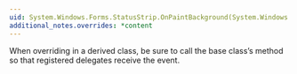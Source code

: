 ```yaml
---
uid: System.Windows.Forms.StatusStrip.OnPaintBackground(System.Windows.Forms.PaintEventArgs)
additional_notes.overrides: *content
---
```


<p>When overriding <xref href="System.Windows.Forms.StatusStrip.OnPaintBackground(System.Windows.Forms.PaintEventArgs)"></xref> in a derived class, be sure to call the base class’s <xref href="System.Windows.Forms.StatusStrip.OnPaintBackground(System.Windows.Forms.PaintEventArgs)"></xref> method so that registered delegates receive the event.</p>



